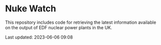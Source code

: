 # Nuke Watch

This repository includes code for retrieving the latest information available on the output of EDF nuclear power plants in the UK.

Last updated: 2023-06-06 09:08